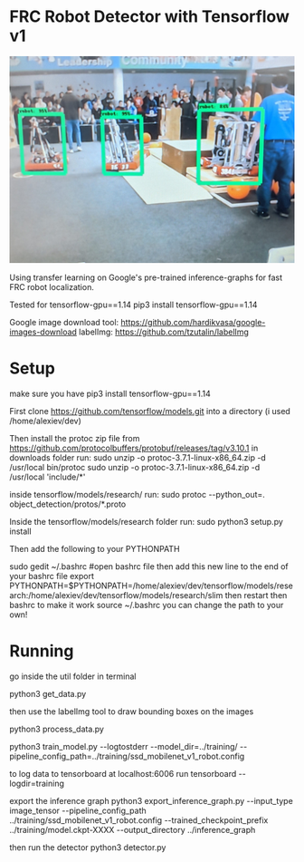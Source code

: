 # FRC Robot Detector with Tensorflow v1 

![example](https://github.com/Alex-Alexiev/robot_detector/blob/master/images/results/IMG_20191124_124626.jpg)

Using transfer learning on Google's pre-trained inference-graphs for fast FRC robot localization.

Tested for tensorflow-gpu==1.14
pip3 install tensorflow-gpu==1.14

Google image download tool: https://github.com/hardikvasa/google-images-download
labelImg: https://github.com/tzutalin/labelImg

# Setup
make sure you have pip3 install tensorflow-gpu==1.14

First clone https://github.com/tensorflow/models.git into a directory (i used /home/alexiev/dev)

Then install the protoc zip file from https://github.com/protocolbuffers/protobuf/releases/tag/v3.10.1
in downloads folder run:
sudo unzip -o protoc-3.7.1-linux-x86_64.zip -d /usr/local bin/protoc
sudo unzip -o protoc-3.7.1-linux-x86_64.zip -d /usr/local 'include/*'

inside tensorflow/models/research/ run:
sudo protoc --python_out=. object_detection/protos/*.proto

Inside the tensorflow/models/research folder run:
sudo python3 setup.py install

Then add the following to your PYTHONPATH

sudo gedit ~/.bashrc #open bashrc file
then add this new line to the end of your bashrc  file
export
PYTHONPATH=$PYTHONPATH=/home/alexiev/dev/tensorflow/models/research:/home/alexiev/dev/tensorflow/models/research/slim
then restart then bashrc to make it work
source ~/.bashrc
you can change the path to your own!

# Running

go inside the util folder in terminal

python3 get_data.py

then use the labelImg tool to draw bounding boxes on the images

python3 process_data.py

python3 train_model.py --logtostderr --model_dir=../training/ --pipeline_config_path=../training/ssd_mobilenet_v1_robot.config

to log data to tensorboard at localhost:6006 run
tensorboard --logdir=training

export the inference graph
python3 export_inference_graph.py --input_type image_tensor --pipeline_config_path ../training/ssd_mobilenet_v1_robot.config --trained_checkpoint_prefix ../training/model.ckpt-XXXX --output_directory ../inference_graph

then run the detector
python3 detector.py




